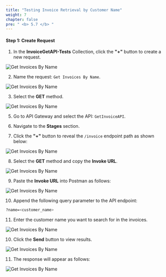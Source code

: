 ```yaml
---
title: "Testing Invoice Retrieval by Customer Name"
weight: 7
chapter: false
pre: " <b> 5.7 </b> "
---
```


#### Step 1: Create Request

1. In the **InvoiceGetAPI-Tests** Collection, click the **"+"** button to create a new request.

![Get Invoices By Name](/images/5/5.7/Screenshot_1.png)

2. Name the request: `Get Invoices By Name`.

![Get Invoices By Name](/images/5/5.7/Screenshot_2.png)

3. Select the **GET** method.

![Get Invoices By Name](/images/5/5.7/Screenshot_3.png)

5. Go to API Gateway and select the API: `GetInvoiceAPI`.

6. Navigate to the **Stages** section.

7. Click the **"+"** button to reveal the `/invoice` endpoint path as shown below:

![Get Invoices By Name](/images/5/5.7/Screenshot_4.png)

8. Select the **GET** method and copy the **Invoke URL**.

![Get Invoices By Name](/images/5/5.7/Screenshot_5.png)

9. Paste the **Invoke URL** into Postman as follows:

![Get Invoices By Name](/images/5/5.7/Screenshot_6.png)

10. Append the following query parameter to the API endpoint:

```bash
?name=<customer_name>
```

11. Enter the customer name you want to search for in the invoices.

![Get Invoices By Name](/images/5/5.7/Screenshot_7.png)

10. Click the **Send** button to view results.

![Get Invoices By Name](/images/5/5.7/Screenshot_8.png)

11. The response will appear as follows:

![Get Invoices By Name](/images/5/5.7/Screenshot_9.png)

